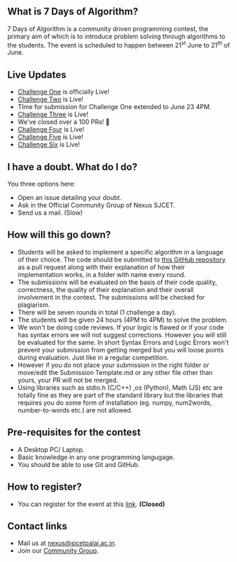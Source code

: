 
## What is 7 Days of Algorithm?
7 Days of Algorithm is a community driven programming contest, the primary aim of
which is to introduce problem solving through algorithms to the students. 
The event is scheduled to happen between 21<sup>st</sup> June to 21<sup>th</sup>
of June. 

## Live Updates
- [Challenge One](https://github.com/nexussjcet/7DaysofAlgo/tree/main/Challenge%201) is officially Live!
- [Challenge Two](https://github.com/nexussjcet/7DaysofAlgo/tree/main/Challenge%202) is Live!
- TIme for submission for Challenge One extended to June 23 4PM.
- [Challenge Three](https://github.com/nexussjcet/7DaysofAlgo/tree/main/Challenge%303) is Live!
- We've closed over a 100 PRs! 🥳
- [Challenge Four](https://github.com/nexussjcet/7DaysofAlgo/tree/main/Challenge%204) is Live!
- [Challenge Five](https://github.com/nexussjcet/7DaysofAlgo/tree/main/Challenge%205) is Live!
- [Challenge Six](https://github.com/nexussjcet/7DaysofAlgo/tree/main/Challenge%206) is Live!
## I have a doubt. What do I do?
You three options here:
- Open an issue detailing your doubt.
- Ask in the Official Community Group of Nexus SJCET.
- Send us a mail. (Slow)

## How will this go down?
- Students will be asked to implement a specific algorithm in a language of
  their choice. The code should be submitted to 
  [this GitHub repository](https://github.com/nexussjcet/7DaysofAlgo) as a pull
  request along with their explanation of how their implementation works, in a
  folder with name every round.
- The submissions will be evaluated on the basis of their code quality,
  correctness, the quality of their explanation and their overall involvement in
  the contest. The submissions will be checked for plagiarism.
- There will be seven rounds in total (1 challenge a day). 
- The students will be given 24 hours (4PM to 4PM) to solve the problem.
- We won't be doing code reviews. If your logic is flawed or if your code has 
  syntax errors we will not suggest corrections. However you will still be 
  evaluated for the same. In short Syntax Errors and Logic Errors won't prevent 
  your submission from getting merged but you will loose points during evaluation. 
  Just like in a regular competition.
- However if you do not place your submission in the right folder or move/edit 
  the Submission Template.md or any other file other than yours, your PR will not 
  be merged.
- Using libraries such as stdio.h (C/C++) ,os (Python), Math (JS) etc are totally 
  fine as they are part of the  standard library but the libraries that requires 
  you do some form of installation (eg. numpy, num2words, number-to-words etc.) are 
  not allowed. 

## Pre-requisites for the contest
- A Desktop PC/ Laptop.
- Basic knowledge in any one programming langugage.
- You should be able to use Git and GitHub.

## How to register?
- You can register for the event at this 
[link](https://forms.gle/BnNLJ71g7VxeUi8S9). **(Closed)**

## Contact links
- Mail us at [nexus@sjcetpalai.ac.in](mailto:nexus@sjcetpalai.ac.in).
- Join our [Community Group](https://t.me/joinchat/XGxsy5YKY2g4MWY1).
